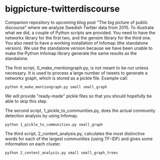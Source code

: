 # bigpicture-twitterdiscourse
Companion repository to upcoming blog post "The big picture of public discourse" where we analyze Swedish Twitter data from 2015.
To illustrate what we did, a couple of Python scripts are provided. You need to have the networkx library for the first two, and the gensim library for the third one.
You also need to have a working installation of Infomap (the standalone version). We use the standalone version because we have been unable to make the Python Infomap library generate the same results as the standalone.

The first script, 0_make_mentiongraph.py, is not meant to be run unless necessary. It is used to process a large number of tweets to generate a networkx graph, which is stored as a pickle file.
Example call:

```python 0_make_mentiongraph.py small small_graph```

We will provide "ready-made" pickle files so that you should hopefully be able to skip this step.

The second script, 1_pickle_to_communities.py, does the actual community detection analysis by using Infomap. 

```python 1_pickle_to_communities.py small_graph```

The third script, 2_content_analysis.py, calculates the most distinctive words for each of the largest communities (using TF-IDF) and gives some information on each cluster.

```python 2_content_analysis.py small small_graph_trees```
